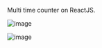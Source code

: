 Multi time counter on ReactJS.

![image](https://github.com/user-attachments/assets/741afbc5-bf9a-4347-88f3-0fd8efc6367b)

![image](https://github.com/user-attachments/assets/5445b2df-502f-4d8e-a723-dd0a4e3d9617)

